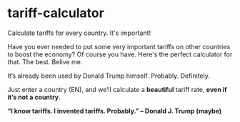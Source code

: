 # tariff-calculator
Calculate tariffs for every country. It's important!

Have you ever needed to put some very important tariffs on other countries to boost the economy?
Of course you have.
Here's the perfect calculator for that. The best. Belive me.

It’s already been used by Donald Trump himself. Probably. Definitely.

Just enter a country (EN), and we’ll calculate a **beautiful** tariff rate, **even if it’s not a country**.

**“I know tariffs. I invented tariffs. Probably.” – Donald J. Trump (maybe)**